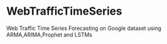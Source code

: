 # WebTrafficTimeSeries
Web Traffic Time Series Forecasting on Google dataset using ARMA,ARIMA,Prophet and LSTMs
